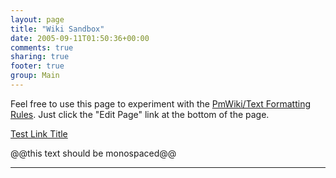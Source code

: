 ```yaml
---
layout: page
title: "Wiki Sandbox"
date: 2005-09-11T01:50:36+00:00
comments: true
sharing: true
footer: true
group: Main
---
```


Feel free to use this page to experiment with the [PmWiki/Text Formatting Rules](/pm-wiki/text-formatting-rules).  Just click the "Edit Page" link at the bottom of the page.

[Test Link Title](/main/test-link)

@@this text should be monospaced@@

----
